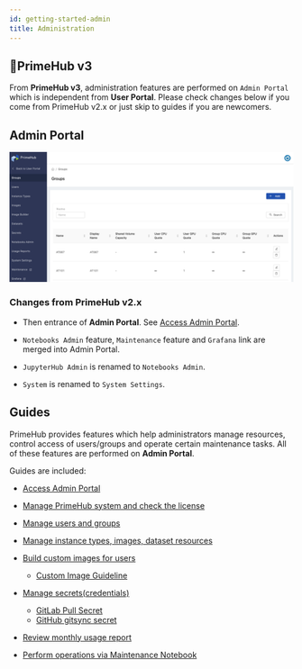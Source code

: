 ```yaml
---
id: getting-started-admin
title: Administration
---
```


## 🌟PrimeHub v3

From **PrimeHub v3**, administration features are performed on `Admin Portal` which is independent from **User Portal**. Please check changes below if you come from PrimeHub v2.x or just skip to guides if you are newcomers.

## Admin Portal

![](assets/v3-admin-portal_v31.png)

### Changes from PrimeHub v2.x

+ Then entrance of **Admin Portal**. See [Access Admin Portal](quickstart/login-portal-admin). 

+ `Notebooks Admin` feature, `Maintenance` feature and `Grafana` link are merged into Admin Portal.

+ `JupyterHub Admin` is renamed to `Notebooks Admin`.

+ `System` is renamed to `System Settings`.

## Guides

PrimeHub provides features which help administrators manage resources, control access of users/groups and operate certain maintenance tasks. All of these features are performed on **Admin Portal**.

Guides are included:

+ [Access Admin Portal](quickstart/login-portal-admin)

+ [Manage PrimeHub system and check the license](guide_manual/admin-system)

+ [Manage users and groups](guide_manual/admin-user)

+ [Manage instance types, images, dataset resources](guide_manual/admin-instancetype)

+ [Build custom images for users](guide_manual/admin-build-image)
  + [Custom Image Guideline](guide_manual/custom-image-guideline)

+ [Manage secrets(credentials)](guide_manual/admin-secret.md) 

  + [GitLab Pull Secret](quickstart/secret-pull-image)
  + [GitHub gitsync secret](quickstart/secret-gitsync)

+ [Review monthly usage report](guide_manual/admin-report)
  
+ [Perform operations via Maintenance Notebook](maintenance)

